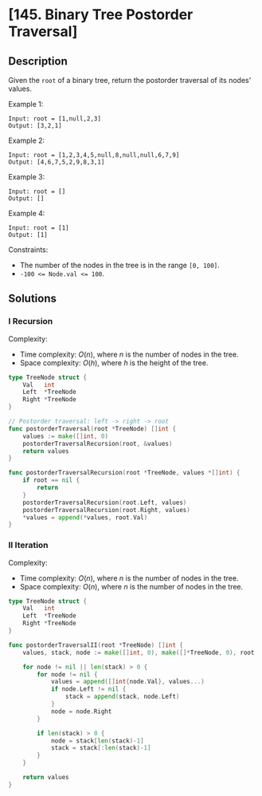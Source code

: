 # [145. Binary Tree Postorder Traversal]

## Description

Given the `root` of a binary tree, return the postorder traversal of its nodes' values.

Example 1:

```
Input: root = [1,null,2,3]
Output: [3,2,1]
```

Example 2:

```
Input: root = [1,2,3,4,5,null,8,null,null,6,7,9]
Output: [4,6,7,5,2,9,8,3,1]
```

Example 3:

```
Input: root = []
Output: []
```

Example 4:

```
Input: root = [1]
Output: [1]
```

Constraints:

- The number of the nodes in the tree is in the range `[0, 100]`.
- `-100 <= Node.val <= 100`.

## Solutions

### I Recursion

Complexity:

- Time complexity: $O(n)$, where $n$ is the number of nodes in the tree.
- Space complexity: $O(h)$, where $h$ is the height of the tree.

```go
type TreeNode struct {
	Val   int
	Left  *TreeNode
	Right *TreeNode
}

// Postorder traversal: left -> right -> root
func postorderTraversal(root *TreeNode) []int {
	values := make([]int, 0)
	postorderTraversalRecursion(root, &values)
	return values
}

func postorderTraversalRecursion(root *TreeNode, values *[]int) {
	if root == nil {
		return
	}
	postorderTraversalRecursion(root.Left, values)
	postorderTraversalRecursion(root.Right, values)
	*values = append(*values, root.Val)
}
```

### II Iteration

Complexity:

- Time complexity: $O(n)$, where $n$ is the number of nodes in the tree.
- Space complexity: $O(n)$, where $n$ is the number of nodes in the tree.

```go
type TreeNode struct {
	Val   int
	Left  *TreeNode
	Right *TreeNode
}

func postorderTraversalII(root *TreeNode) []int {
	values, stack, node := make([]int, 0), make([]*TreeNode, 0), root

	for node != nil || len(stack) > 0 {
		for node != nil {
			values = append([]int{node.Val}, values...)
			if node.Left != nil {
				stack = append(stack, node.Left)
			}
			node = node.Right
		}

		if len(stack) > 0 {
			node = stack[len(stack)-1]
			stack = stack[:len(stack)-1]
		}
	}

	return values
}
```
